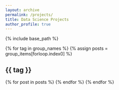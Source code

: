 ```yaml
---
layout: archive
permalink: /projects/
title: Data Science Projects
author_profile: true
---
```


{% include base_path %}

{% for tag in group_names %}
  {% assign posts = group_items[forloop.index0] %}
  <h2 id="{{ tag | slugify }}" class="archive__subtitle">{{ tag }}</h2>
  {% for post in posts %}
  {% endfor %}
{% endfor %}